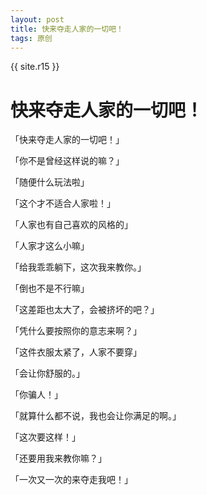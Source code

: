 ```yaml
---
layout: post
title: 快来夺走人家的一切吧！
tags: 原创
---
```


{{ site.r15 }}

# 快来夺走人家的一切吧！

「快来夺走人家的一切吧！」

「你不是曾经这样说的嘛？」

「随便什么玩法啦」

「这个才不适合人家啦！」

「人家也有自己喜欢的风格的」

「人家才这么小嘛」

「给我乖乖躺下，这次我来教你。」

「倒也不是不行嘛」

「这差距也太大了，会被挤坏的吧？」

「凭什么要按照你的意志来啊？」

「这件衣服太紧了，人家不要穿」

「会让你舒服的。」

「你骗人！」

「就算什么都不说，我也会让你满足的啊。」

「这次要这样！」

「还要用我来教你嘛？」

「一次又一次的来夺走我吧！」

